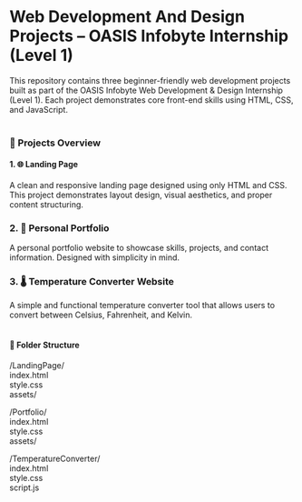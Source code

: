 # Web Development And Design Projects – OASIS Infobyte Internship (Level 1)<br/>

This repository contains three beginner-friendly web development projects built as part of the OASIS Infobyte Web Development & Design Internship (Level 1). Each project demonstrates core front-end skills using HTML, CSS, and JavaScript.<br/>
<br/>

### 🔗 Projects Overview<br/>

#### 1. 🌐 Landing Page <br/>
A clean and responsive landing page designed using only HTML and CSS. This project demonstrates layout design, visual aesthetics, and proper content structuring.<br/>

### 2. 💼 Personal Portfolio <br/>
A personal portfolio website to showcase skills, projects, and contact information. Designed with simplicity in mind.<br/>

### 3. 🌡 Temperature Converter Website<br/>
A simple and functional temperature converter tool that allows users to convert between Celsius, Fahrenheit, and Kelvin.<br/>
<br/>

#### 📂 Folder Structure<br/>

/LandingPage/<br/>
    index.html<br/>
    style.css<br/>
    assets/<br/>

/Portfolio/<br/>
    index.html<br/>
    style.css<br/>
    assets/<br/>

/TemperatureConverter/<br/>
    index.html<br/>
    style.css<br/>
    script.js<br/>
